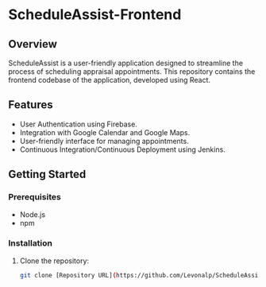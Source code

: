 # ScheduleAssist-Frontend

## Overview
ScheduleAssist is a user-friendly application designed to streamline the process of scheduling appraisal appointments. This repository contains the frontend codebase of the application, developed using React.

## Features
- User Authentication using Firebase.
- Integration with Google Calendar and Google Maps.
- User-friendly interface for managing appointments.
- Continuous Integration/Continuous Deployment using Jenkins.

## Getting Started
### Prerequisites
- Node.js
- npm

### Installation
1. Clone the repository:
   ```sh
   git clone [Repository URL](https://github.com/Levonalp/ScheduleAssist-Frontend/tree/main)https://github.com/Levonalp/ScheduleAssist-Frontend/tree/main]
